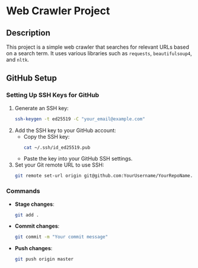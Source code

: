 # Web Crawler Project

## Description
This project is a simple web crawler that searches for relevant URLs based on a search term. It uses various libraries such as `requests`, `beautifulsoup4`, and `nltk`.

## GitHub Setup

### Setting Up SSH Keys for GitHub
1. Generate an SSH key:
    ```sh
    ssh-keygen -t ed25519 -C "your_email@example.com"
    ```
2. Add the SSH key to your GitHub account:
    - Copy the SSH key:
      ```sh
      cat ~/.ssh/id_ed25519.pub
      ```
    - Paste the key into your GitHub SSH settings.
3. Set your Git remote URL to use SSH:
    ```sh
    git remote set-url origin git@github.com:YourUsername/YourRepoName.git
    ```

### Commands
- **Stage changes**:
    ```sh
    git add .
    ```
- **Commit changes**:
    ```sh
    git commit -m "Your commit message"
    ```
- **Push changes**:
    ```sh
    git push origin master
    ```
